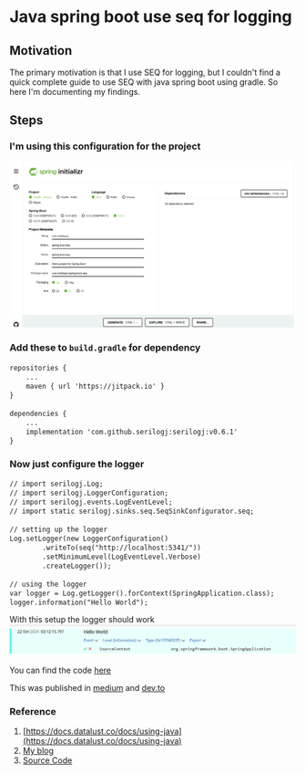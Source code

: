 # Java spring boot use seq for logging

## Motivation

The primary motivation is that I use SEQ for logging, but I couldn't find a quick complete guide to use SEQ with java spring boot using gradle. So here I'm documenting my findings.

## Steps

### I'm using this configuration for the project

![Project setup](<images/01. spring boot project setup.png>)

### Add these to `build.gradle` for dependency

```
repositories {
    ...
	maven { url 'https://jitpack.io' }
}

dependencies {
    ...
    implementation 'com.github.serilogj:serilogj:v0.6.1'
}
```

### Now just configure the logger

```
// import serilogj.Log;
// import serilogj.LoggerConfiguration;
// import serilogj.events.LogEventLevel;
// import static serilogj.sinks.seq.SeqSinkConfigurator.seq;

// setting up the logger
Log.setLogger(new LoggerConfiguration()
        .writeTo(seq("http://localhost:5341/"))
        .setMinimumLevel(LogEventLevel.Verbose)
        .createLogger());

// using the logger
var logger = Log.getLogger().forContext(SpringApplication.class);
logger.information("Hello World");
```

With this setup the logger should work
![SEQ Working](<images/02. logger working.png>)

You can find the code [here](https://github.com/minhaz1217/java-quarkus/tree/master/spring-boot-seq)

This was published in [medium](https://medium.com/@minhaz1217/java-spring-boot-use-seq-for-logging-230fad9e4b62) and [dev.to](https://dev.to/minhaz1217/java-spring-boot-use-seq-for-logging-39fm)

### Reference

1. [https://docs.datalust.co/docs/using-java](https://docs.datalust.co/docs/using-java)
2. [My blog](https://github.com/minhaz1217/devops-notes/tree/master/79.%20java%20spring%20boot%20use%20seq%20for%20logging)
3. [Source Code](https://github.com/minhaz1217/java-quarkus/tree/master/spring-boot-seq)
